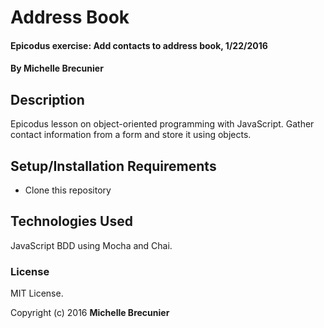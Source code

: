 # Address Book

#### Epicodus exercise: Add contacts to address book, 1/22/2016

#### By Michelle Brecunier

## Description

Epicodus lesson on object-oriented programming with JavaScript. Gather contact information from a form and store it using objects.

## Setup/Installation Requirements

* Clone this repository

## Technologies Used

JavaScript BDD using Mocha and Chai.

### License

MIT License.

Copyright (c) 2016 **Michelle Brecunier**
